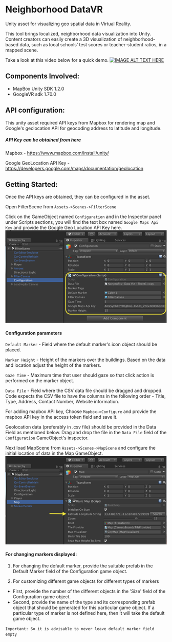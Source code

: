 # Neighborhood DataVR
Unity asset for visualizing geo spatial data in Virtual Reality.

This tool brings localized, neighborhood data visualization into Unity. Content creators can easily create a 3D visualization of neighborhood-based data, such as local schools’ test scores or teacher-student ratios, in a mapped scene.

Take a look at this video below for a quick demo. 
[![IMAGE ALT TEXT HERE](https://img.youtube.com/vi/WcU7pMOTTTU/hqdefault.jpg)](https://www.youtube.com/watch?v=WcU7pMOTTTU)

## Components Involved:

- MapBox Unity SDK 1.2.0
- GoogleVR sdk 1.70.0


## API configuration:

This unity asset required API keys from Mapbox for rendering map and Google's geolocation API for geocoding address to latitude and longitude.

##### API Key can be obtained from here

Mapbox - https://www.mapbox.com/install/unity/

Google GeoLocation API Key -  https://developers.google.com/maps/documentation/geolocation

## Getting Started:
Once the API keys are obtained, they can be configured in the asset.

Open FilterScene from `Assets->Scenes->FilterScene`

Click on the GameObject named `Configuration` and in the Inspector panel under Scripts sections, you will find the text box named `Google Maps Api Key` and provide the Google Geo Location API Key here.
![Screenshot](Images/FilterSceneConfig.png "Filter Scene Configuration")

#### Configuration parameters

`Default Marker` - Field where the default marker's icon object should be placed.

`Marker Height` - Height of the markers over the buildings. Based on the data and location adjust the height of the markers.

`Gaze Time` - Maximum time that user should gaze so that click action is performed on the marker object.

`Data File` - Field where the CSV data file should be dragged and dropped. Code expects the CSV file to have the columns in the following order - Title, Type, Address, Contact Number, Website information.

For adding mapbox API key, Choose `Mapbox->Configure` and provide the mapbox API key in the access token field and save it.

Geolocation data (preferably in .csv file) should be provided in the Data Field as mentioned below.
Drag and drop the file in the `Data File` field of the `Configuration` GameObject's inspector.

Next load MapScene from `Assets->Scenes->MapScene` and configure the initial location of data in the Map GameObject.
![Screenshot](Images/MapSceneConfig.png "MapScene Configuration")

#### For changing markers displayed:

1. For changing the default marker, provide the suitable prefab in the Default Marker field of the Configuration game object.

3. For customizing different game objects for different types of markers
- First, provide the number of the different objects in the 'Size' field of the Configuration game object.
- Second, provide the name of the type and its corresponding prefab object that should be generated for this particular game object. If a particular type of marker is not defined here, then it will take the default game object. 


`Important: So it is advisable to never leave default marker field empty
`
